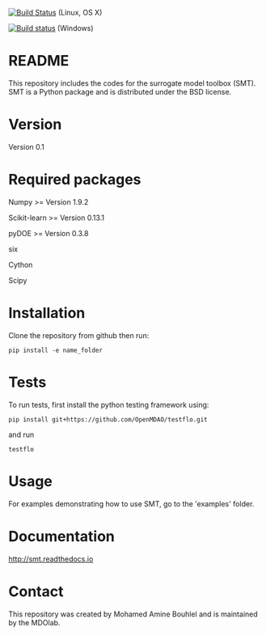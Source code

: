 [![Build Status](https://travis-ci.org/SMTorg/smt.svg?branch=master)](https://travis-ci.org/SMTorg/smt) (Linux, OS X)

[![Build status](https://ci.appveyor.com/api/projects/status/o0303yw40sqqe88y?svg=true)](https://ci.appveyor.com/project/hwangjt/smt-52ku9) (Windows)

# README
This repository includes the codes for the surrogate model toolbox (SMT). SMT is a Python package and is distributed under the BSD license.

# Version
Version 0.1

# Required packages
Numpy    >= Version 1.9.2

Scikit-learn  >= Version 0.13.1

pyDOE >= Version 0.3.8

six

Cython

Scipy

# Installation
Clone the repository from github then run:

```
pip install -e name_folder
```

# Tests
To run tests, first install the python testing framework using:

```
pip install git+https://github.com/OpenMDAO/testflo.git
```

and run

```
testflo
```

# Usage
For examples demonstrating how to use SMT, go to the 'examples' folder.

# Documentation
http://smt.readthedocs.io

# Contact
This repository was created by Mohamed Amine Bouhlel and is maintained by the MDOlab.
